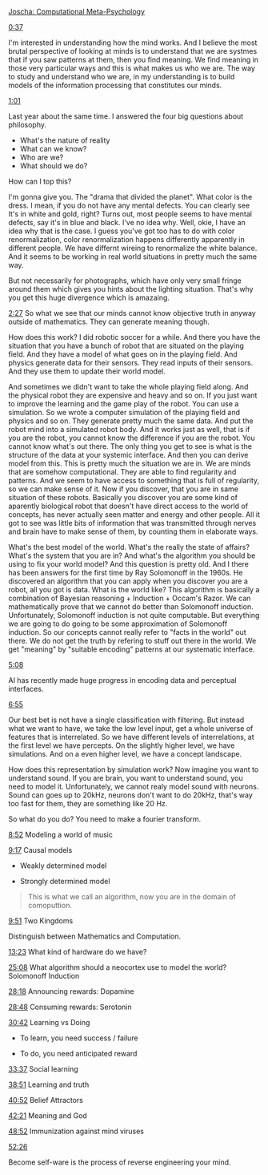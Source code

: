 [Joscha: Computational Meta-Psychology](https://www.youtube.com/watch?v=WRdJCFEqFTU)

[0:37](https://youtu.be/WRdJCFEqFTU?t=37)

I'm interested in understanding how the mind works. And I believe the most brutal perspective of looking at minds is to understand that we are systmes that if you saw patterns at them, then you find meaning. We find meaning in those very particular ways and this is what makes us who we are.
The way to study and understand who we are, in my understanding is to build models of the information processing that constitutes our minds.

[1:01](https://youtu.be/WRdJCFEqFTU?t=61)

Last year about the same time. I answered the four big questions about philosophy.

- What's the nature of reality
- What can we know?
- Who are we?
- What should we do?

How can I top this?

I'm gonna give you. The "drama that divided the planet".
What color is the dress.
I mean, if you do not have any mental defects. You can clearly see It's in white and gold, right?
Turns out, most people seems to have mental defects, say it's in blue and black. I've no idea why.
Well, okie, I have an idea why that is the case. I guess you've got too has to do with color renormalization, color renormalization happens differently apparently in different people. We have differnt wireing to renormalize the white balance. And it seems to be working in real world situations in pretty much the same way. 

But not necessarily for photographs, which  have only very small fringe around them which gives you hints about the lighting situation. That's why you get this huge divergence which is amazaing.

[2:27](https://youtu.be/WRdJCFEqFTU?t=147)
So what we see that our minds cannot know objective truth in anyway outside of mathematics. They can generate meaning though. 

How does this work?
I did robotic soccer for a while. And there you have the situation that you have a bunch of robot that are situated on the playing field.
And they have a model of what goes on in the playing field. And physics generate data for their sensors. They read inputs of their sensors. And they use them to update their world model.

And sometimes we didn't want to take the whole playing field along. And the physical robot they are expensive and heavy and so on.
If you just want to improve the learning and the game play of the robot. You can use a simulation. 
So we wrote a computer simulation of the playing field and physics and so on. They generate pretty much the same data. And put the robot mind into a simulated robot body.
And it works just as well, that is if you are the robot, you cannot know the difference if you are the robot. You cannot know what's out there. The only thing you get to see is what is the structure of the data at your systemic interface. And then you can derive model from this.
This is pretty much the situation we are in. We are minds that are somehow computational. They are able to find regularity and patterns. And we seem to have access to something that is full of regularity, so we can make sense of it.
Now if you discover, that you are in same situation of these robots. Basically you discover you are some kind of aparently biological robot that doesn't have direct access to the world of concepts, has never actually seen matter and energy and other people. All it got to see was little bits of information that was transmitted through nerves and brain have to make sense of them, by counting them in elaborate ways.

What's the best model of the world. What's the really the state of affairs? What's the system that you are in? And what's the algorithm you should be using to fix your world model?
And this question is pretty old. And I there has been answers for the first time by Ray Solomonoff in the 1960s.
He discovered an algorithm that you can apply when you discover you are a robot, all you got is data. What is the world like?
This algorithm is basically a combination of Bayesian reasoning + Induction + Occam's Razor.
We can mathematically prove that we cannot do better than Solomonoff induction.
Unfortunately, Solomonoff induction is not quite computable.
But everything we are going to do going to be some approximation of Solomonoff induction.
So our concepts cannot really refer to "facts in the world" out there.
We do not get the truth by refering to stuff out there in the world.
We get "meaning" by "suitable encoding" patterns at our systematic interface.

[5:08](https://youtu.be/WRdJCFEqFTU?t=308)

AI has recently made huge progress in encoding data and perceptual interfaces.

[6:55](https://youtu.be/WRdJCFEqFTU?t=415)

Our best bet is not have a single classification with filtering. But instead what we want to have, we take the low level input, get a whole universe of features that is interrelated.
So we have different levels of interrelations, at the first level we have percepts. On the slightly higher level, we have simulations. And on a even higher level, we have a concept landscape.

How does this representation by simulation work?
Now imagine you want to understand sound. If you are brain, you want to understand sound, you need to model it. Unfortunately, we cannot realy model sound with neurons. Sound can goes up to 20kHz, neurons don't want to do 20kHz, that's way too fast for them, they are something like 20 Hz.

So what do you do?
You need to make a fourier transform.

[8:52](https://youtu.be/WRdJCFEqFTU?t=532) Modeling a world of music


[9:17](https://youtu.be/WRdJCFEqFTU?t=557) Causal models

- Weakly determined model

- Strongly determined model

> This is what we call an algorithm, now you are in the domain of comoputtion. 

[9:51](https://youtu.be/WRdJCFEqFTU?t=591) Two Kingdoms

Distinguish between Mathematics and Computation.

[13:23](https://youtu.be/WRdJCFEqFTU?t=803) What kind of hardware do we have?


[25:08](https://youtu.be/WRdJCFEqFTU?t=1508) What algorithm should a neocortex use to model the world? 
Solomonoff Induction

[28:18](https://youtu.be/WRdJCFEqFTU?t=1698) Announcing rewards: Dopamine

[28:48](https://youtu.be/WRdJCFEqFTU?t=1728) Consuming rewards: Serotonin

[30:42](https://youtu.be/WRdJCFEqFTU?t=1842) Learning vs Doing 

- To learn, you need success / failure

- To do,  you need anticipated reward

[33:37](https://youtu.be/WRdJCFEqFTU?t=2017) Social learning

[38:51](https://youtu.be/WRdJCFEqFTU?t=2331) Learning and truth

[40:52](https://youtu.be/WRdJCFEqFTU?t=2452) Belief Attractors

[42:21](https://youtu.be/WRdJCFEqFTU?t=2541) Meaning and God

[48:52](https://youtu.be/WRdJCFEqFTU?t=2932) Immunization against mind viruses

[52:26](https://youtu.be/WRdJCFEqFTU?t=3146)

Become self-ware is the process of reverse engineering your mind.

